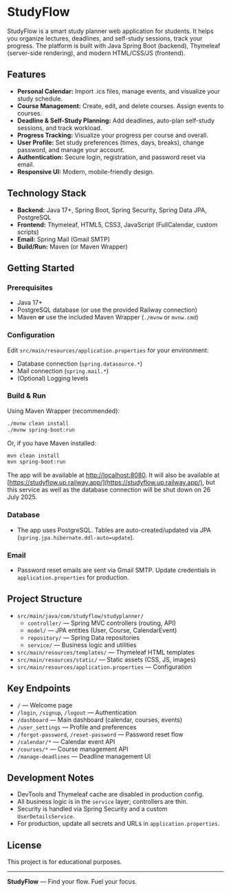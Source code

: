 # StudyFlow

StudyFlow is a smart study planner web application for students. It helps you organize lectures, deadlines, and self-study sessions, track your progress. The platform is built with Java Spring Boot (backend), Thymeleaf (server-side rendering), and modern HTML/CSS/JS (frontend).

## Features

- **Personal Calendar:** Import .ics files, manage events, and visualize your study schedule.
- **Course Management:** Create, edit, and delete courses. Assign events to courses.
- **Deadline & Self-Study Planning:** Add deadlines, auto-plan self-study sessions, and track workload.
- **Progress Tracking:** Visualize your progress per course and overall.
- **User Profile:** Set study preferences (times, days, breaks), change password, and manage your account.
- **Authentication:** Secure login, registration, and password reset via email.
- **Responsive UI:** Modern, mobile-friendly design.

## Technology Stack

- **Backend:** Java 17+, Spring Boot, Spring Security, Spring Data JPA, PostgreSQL
- **Frontend:** Thymeleaf, HTML5, CSS3, JavaScript (FullCalendar, custom scripts)
- **Email:** Spring Mail (Gmail SMTP)
- **Build/Run:** Maven (or Maven Wrapper)

## Getting Started

### Prerequisites

- Java 17+
- PostgreSQL database (or use the provided Railway connection)
- Maven **or** use the included Maven Wrapper (`./mvnw` or `mvnw.cmd`)

### Configuration

Edit `src/main/resources/application.properties` for your environment:

- Database connection (`spring.datasource.*`)
- Mail connection (`spring.mail.*`)
- (Optional) Logging levels

### Build & Run

Using Maven Wrapper (recommended):

```bash
./mvnw clean install
./mvnw spring-boot:run
```

Or, if you have Maven installed:

```bash
mvn clean install
mvn spring-boot:run
```

The app will be available at [http://localhost:8080](http://localhost:8080).
It will also be available at [https://studyflow.up.railway.app/](https://studyflow.up.railway.app/), but this
service as well as the database connection will be shut down on 26 July 2025.

### Database

- The app uses PostgreSQL. Tables are auto-created/updated via JPA (`spring.jpa.hibernate.ddl-auto=update`).

### Email

- Password reset emails are sent via Gmail SMTP. Update credentials in `application.properties` for production.

## Project Structure

- `src/main/java/com/studyflow/studyplanner/`  
  - `controller/` — Spring MVC controllers (routing, API)
  - `model/` — JPA entities (User, Course, CalendarEvent)
  - `repository/` — Spring Data repositories
  - `service/` — Business logic and utilities
- `src/main/resources/templates/` — Thymeleaf HTML templates
- `src/main/resources/static/` — Static assets (CSS, JS, images)
- `src/main/resources/application.properties` — Configuration

## Key Endpoints

- `/` — Welcome page
- `/login`, `/signup`, `/logout` — Authentication
- `/dashboard` — Main dashboard (calendar, courses, events)
- `/user_settings` — Profile and preferences
- `/forgot-password`, `/reset-password` — Password reset flow
- `/calendar/*` — Calendar event API
- `/courses/*` — Course management API
- `/manage-deadlines` — Deadline management UI

## Development Notes

- DevTools and Thymeleaf cache are disabled in production config.
- All business logic is in the `service` layer; controllers are thin.
- Security is handled via Spring Security and a custom `UserDetailsService`.
- For production, update all secrets and URLs in `application.properties`.

## License

This project is for educational purposes.

---

**StudyFlow** — Find your flow. Fuel your focus.